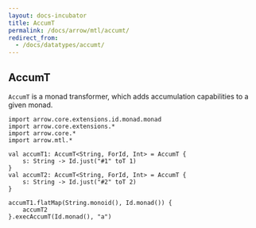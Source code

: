 ```yaml
---
layout: docs-incubator
title: AccumT
permalink: /docs/arrow/mtl/accumt/
redirect_from:
  - /docs/datatypes/accumt/
---
```


## AccumT

`AccumT` is a monad transformer, which adds accumulation capabilities to a given monad.

```kotlin:ank
import arrow.core.extensions.id.monad.monad
import arrow.core.extensions.*
import arrow.core.*
import arrow.mtl.*

val accumT1: AccumT<String, ForId, Int> = AccumT {
    s: String -> Id.just("#1" toT 1)
}
val accumT2: AccumT<String, ForId, Int> = AccumT {
    s: String -> Id.just("#2" toT 2)
}

accumT1.flatMap(String.monoid(), Id.monad()) {
    accumT2
}.execAccumT(Id.monad(), "a")
```
